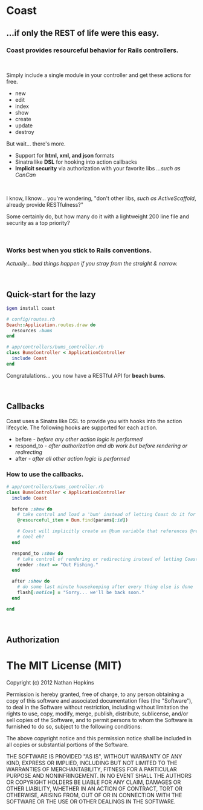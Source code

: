# Coast

## ...if only the REST of life were this easy.

### Coast provides resourceful behavior for Rails controllers.

&nbsp;

Simply include a single module in your controller and get these actions for free.

* new
* edit
* index
* show
* create
* update
* destroy

But wait... there's more.

* Support for **html, xml, and json** formats
* Sinatra like **DSL** for hooking into action callbacks
* **Implicit security** via authorization with your favorite libs *...such as CanCan*

&nbsp;

I know, I know... you're wondering, "don't other libs, *such as ActiveScaffold*, already provide RESTfulness?"

Some certainly do, but how many do it with a lightweight 200 line file and security as a top priority?

&nbsp;

### Works best when you stick to Rails conventions.

*Actually... bad things happen if you stray from the straight & narrow.*

&nbsp;

## Quick-start for the lazy

```bash
$gem install coast
```

```ruby
# config/routes.rb
Beach::Application.routes.draw do
  resources :bums
end
```

```ruby
# app/controllers/bums_controller.rb
class BumsController < ApplicationController
  include Coast
end
```

Congratulations... you now have a RESTful API for **beach bums**.

&nbsp;

## Callbacks

Coast uses a Sinatra like DSL to provide you with hooks into the action lifecycle.
The following hooks are supported for each action.

* before *- before any other action logic is performed*
* respond_to *- after authorization and db work but before rendering or redirecting*
* after *- after all other action logic is performed*

### How to use the callbacks.

```ruby
# app/controllers/bums_controller.rb
class BumsController < ApplicationController
  include Coast

  before :show do
    # take control and load a 'bum' instead of letting Coast do it for us
    @resourceful_item = Bum.find(params[:id])

    # Coast will implicitly create an @bum variable that references @resourceful_item
    # cool eh?
  end

  respond_to :show do
    # take control of rendering or redirecting instead of letting Coast do it for us
    render :text => "Out Fishing."
  end

  after :show do
    # do some last minute housekeeping after every thing else is done
    flash[:notice] = "Sorry... we'll be back soon."
  end

end
```

&nbsp;

## Authorization





# The MIT License (MIT)
Copyright (c) 2012 Nathan Hopkins

Permission is hereby granted, free of charge, to any person obtaining a copy of this software and associated documentation files (the "Software"), to deal in the Software without restriction, including without limitation the rights to use, copy, modify, merge, publish, distribute, sublicense, and/or sell copies of the Software, and to permit persons to whom the Software is furnished to do so, subject to the following conditions:

The above copyright notice and this permission notice shall be included in all copies or substantial portions of the Software.

THE SOFTWARE IS PROVIDED "AS IS", WITHOUT WARRANTY OF ANY KIND, EXPRESS OR IMPLIED, INCLUDING BUT NOT LIMITED TO THE WARRANTIES OF MERCHANTABILITY, FITNESS FOR A PARTICULAR PURPOSE AND NONINFRINGEMENT. IN NO EVENT SHALL THE AUTHORS OR COPYRIGHT HOLDERS BE LIABLE FOR ANY CLAIM, DAMAGES OR OTHER LIABILITY, WHETHER IN AN ACTION OF CONTRACT, TORT OR OTHERWISE, ARISING FROM, OUT OF OR IN CONNECTION WITH THE SOFTWARE OR THE USE OR OTHER DEALINGS IN THE SOFTWARE.
